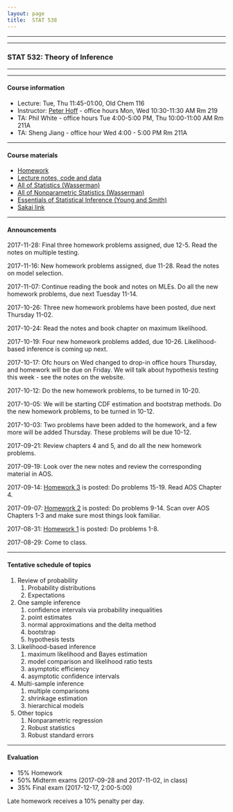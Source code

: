 ```yaml
---
layout: page
title:  STAT 538
---
```



---
---



### STAT 532: Theory of Inference


---
---

#### Course information 
* Lecture: Tue, Thu 11:45-01:00, Old Chem 116
* Instructor: [Peter Hoff](https://pdhoff.github.io/) - office hours Mon, Wed 10:30-11:30 AM Rm 219 
* TA: Phil White - office hours Tue 4:00-5:00 PM, Thu 10:00-11:00 AM Rm 211A
* TA: Sheng Jiang - office hour Wed 4:00 - 5:00 PM Rm 211A

---

#### Course materials 
* [Homework](http://www.stat.duke.edu/~pdh10/Teaching/532/homework.pdf) 
* [Lecture notes, code and data](http://www.stat.duke.edu/~pdh10/Teaching/532/) 
* [All of Statistics (Wasserman)](http://www.springer.com/us/book/9780387402727)
* [All of Nonparametric Statistics (Wasserman)](http://www.springer.com/us/book/9780387251455) 
* [Essentials of Statistical Inference (Young and Smith)](https://www.cambridge.org/core/books/essentials-of-statistical-inference/7CDE4B08DD68DE7EE0B00F778FC29CCD) 
* [Sakai link](https://sakai.duke.edu/portal/site/0da4d042-abe5-4373-b2f4-ccf0fa5df2ac) 

---

#### Announcements      
2017-11-28: Final three homework problems assigned, due 12-5.  Read the notes 
on multiple testing. 

2017-11-16: New homework problems assigned, due 11-28. Read the notes on model selection. 

2017-11-07: Continue reading the book and notes on MLEs. Do all the new homework problems, due next Tuesday 11-14. 

2017-10-26: Three new homework problems have been posted, due next Thursday 
11-02. 

2017-10-24: Read the notes and book chapter on maximum likelihood. 

2017-10-19: Four new homework problems added, due 10-26.  Likelihood-based inference is coming up next. 

2017-10-17: Ofc hours on Wed changed to drop-in office hours Thursday, and homework will be due on Friday. We will talk about hypothesis testing this week - see the notes on the website. 

2017-10-12:  Do the new homework problems, to be turned in 10-20.

2017-10-05: We will be starting CDF estimation and bootstrap methods. Do the new homework problems, to be turned in 10-12.   

2017-10-03: Two problems have been added to the homework, and a few more will be added Thursday. 
            These problems will be due 10-12. 

2017-09-21: Review chapters 4 and 5, and do all the new homework problems. 

2017-09-19: Look over the new notes and review the corresponding material in AOS. 

2017-09-14: [Homework 3](http://www.stat.duke.edu/~pdh10/Teaching/532/homework.pdf) is posted: Do problems 15-19. Read  AOS Chapter 4.  

2017-09-07: [Homework 2](http://www.stat.duke.edu/~pdh10/Teaching/532/homework.pdf) is posted: Do problems 9-14. Scan over AOS Chapters 1-3 and make 
sure most things look familiar. 

2017-08-31: [Homework 1](http://www.stat.duke.edu/~pdh10/Teaching/532/homework.pdf) is posted: Do problems 1-8. 

2017-08-29: Come to class. 

---


#### Tentative schedule of topics  
1. Review of probability 
   1. Probability distributions
   2. Expectations 
1. One sample inference  
   1. confidence intervals via probability inequalities
   2. point estimates
   3. normal approximations and the delta method
   4. bootstrap 
   5. hypothesis tests  
2. Likelihood-based inference   
   1. maximum likelihood and Bayes estimation 
   2. model comparison and likelihood ratio tests  
   3. asymptotic efficiency 
   4. asymptotic confidence intervals
3. Multi-sample inference   
   1. multiple comparisons
   2. shrinkage estimation 
   3. hierarchical models
3. Other topics       
   1. Nonparametric regression
   2. Robust statistics 
   3. Robust standard errors
      

---

#### Evaluation
* 15% Homework  
* 50% Midterm exams (2017-09-28 and 2017-11-02, in class)
* 35% Final exam (2017-12-17, 2:00-5:00)

Late homework receives a 10% penalty per day. 


